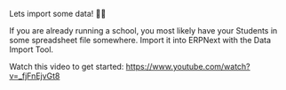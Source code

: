 Lets import some data! 💪💪

If you are already running a school, you most likely have your Students in some spreadsheet file somewhere. Import it into ERPNext with the Data Import Tool.

Watch this video to get started: https://www.youtube.com/watch?v=_fjFnEjvGt8
